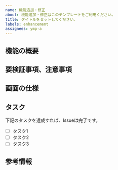 ```yaml
---
name: 機能追加・修正
about: 機能追加・修正はこのテンプレートをご利用ください。
title: タイトルをセットしてください。
labels: enhancement
assignees: ymp-a
---
```

<!-- Issueのテンプレートです。入力できるところを埋めてください。 -->
<!-- 記入しない項目は特になしと記入してください。。 -->
<!-- 追加、または修正する機能の概要を記述してください。 -->
## 機能の概要

<!-- 実装について注意点があれば記載してください。 -->
## 要検証事項、注意事項

<!-- 追加する機能がレイアウトに関わる場合は、キャプチャ等を添付してどのような画面を作成、または修正するのか記述してください。 -->
<!-- <img src="***画像のURL***" width="320px"> -->
## 画面の仕様

<!-- 何を達成すればこのIssueは完了なのかを、明確にしてください。 -->
## タスク
下記のタスクを達成すれば、Issueは完了です。
- [ ] タスク1
- [ ] タスク2
- [ ] タスク3

<!-- 参考情報があれば記載してください。 -->
## 参考情報
